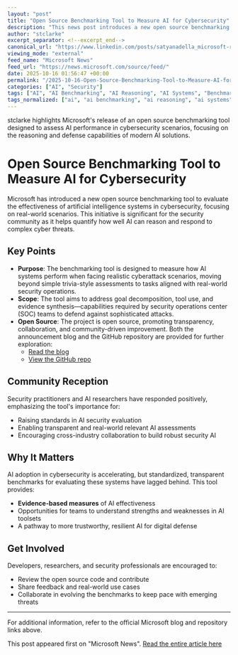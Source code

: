 ```yaml
---
layout: "post"
title: "Open Source Benchmarking Tool to Measure AI for Cybersecurity"
description: "This news post introduces a new open source benchmarking tool developed by Microsoft to evaluate artificial intelligence capabilities for cybersecurity in real-world scenarios. The initiative is aimed at measuring how well AI systems reason to defend against cyberattacks, with supporting resources provided via an in-depth blog and a GitHub repository. It is a step forward in establishing standardized, transparent benchmarks to assess AI's value in digital defense."
author: "stclarke"
excerpt_separator: <!--excerpt_end-->
canonical_url: "https://www.linkedin.com/posts/satyanadella_microsoft-raises-the-bar-a-smarter-way-to-activity-7384329693614759936-VB0Z"
viewing_mode: "external"
feed_name: "Microsoft News"
feed_url: "https://news.microsoft.com/source/feed/"
date: 2025-10-16 01:56:47 +00:00
permalink: "/2025-10-16-Open-Source-Benchmarking-Tool-to-Measure-AI-for-Cybersecurity.html"
categories: ["AI", "Security"]
tags: ["AI", "AI Benchmarking", "AI Reasoning", "AI Systems", "Benchmark Tool", "Company News", "Cybersecurity", "Defensive AI", "GitHub", "Incident Response", "LinkedIn Post", "Microsoft", "News", "Open Source", "Real World Scenarios", "Security", "Security Evaluation", "SOC", "Threat Detection"]
tags_normalized: ["ai", "ai benchmarking", "ai reasoning", "ai systems", "benchmark tool", "company news", "cybersecurity", "defensive ai", "github", "incident response", "linkedin post", "microsoft", "news", "open source", "real world scenarios", "security", "security evaluation", "soc", "threat detection"]
---
```


stclarke highlights Microsoft's release of an open source benchmarking tool designed to assess AI performance in cybersecurity scenarios, focusing on the reasoning and defense capabilities of modern AI solutions.<!--excerpt_end-->

# Open Source Benchmarking Tool to Measure AI for Cybersecurity

Microsoft has introduced a new open source benchmarking tool to evaluate the effectiveness of artificial intelligence systems in cybersecurity, focusing on real-world scenarios. This initiative is significant for the security community as it helps quantify how well AI can reason and respond to complex cyber threats.

## Key Points

- **Purpose**: The benchmarking tool is designed to measure how AI systems perform when facing realistic cyberattack scenarios, moving beyond simple trivia-style assessments to tasks aligned with real-world security operations.
- **Scope**: The tool aims to address goal decomposition, tool use, and evidence synthesis—capabilities required by security operations center (SOC) teams to defend against sophisticated attacks.
- **Open Source**: The project is open source, promoting transparency, collaboration, and community-driven improvement. Both the announcement blog and the GitHub repository are provided for further exploration:
  - [Read the blog](https://www.linkedin.com/redir/redirect?url=https%3A%2F%2Flnkd%2Ein%2Fg4cTWH-m)
  - [View the GitHub repo](https://www.linkedin.com/redir/redirect?url=https%3A%2F%2Flnkd%2Ein%2Fg5vtSc5J)

## Community Reception

Security practitioners and AI researchers have responded positively, emphasizing the tool's importance for:

- Raising standards in AI security evaluation
- Enabling transparent and real-world relevant AI assessments
- Encouraging cross-industry collaboration to build robust security AI

## Why It Matters

AI adoption in cybersecurity is accelerating, but standardized, transparent benchmarks for evaluating these systems have lagged behind. This tool provides:

- **Evidence-based measures** of AI effectiveness
- Opportunities for teams to understand strengths and weaknesses in AI toolsets
- A pathway to more trustworthy, resilient AI for digital defense

## Get Involved

Developers, researchers, and security professionals are encouraged to:

- Review the open source code and contribute
- Share feedback and real-world use cases
- Collaborate in evolving the benchmarks to keep pace with emerging threats

---

For additional information, refer to the official Microsoft blog and repository links above.

This post appeared first on "Microsoft News". [Read the entire article here](https://www.linkedin.com/posts/satyanadella_microsoft-raises-the-bar-a-smarter-way-to-activity-7384329693614759936-VB0Z)
